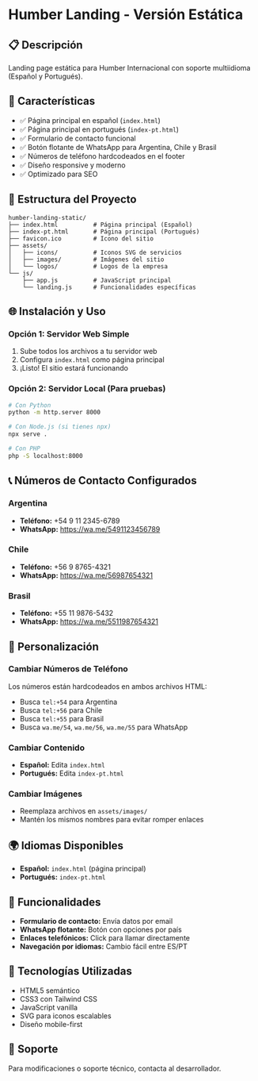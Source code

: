# Humber Landing - Versión Estática

## 📋 Descripción
Landing page estática para Humber Internacional con soporte multiidioma (Español y Portugués).

## 🚀 Características
- ✅ Página principal en español (`index.html`)
- ✅ Página principal en portugués (`index-pt.html`)
- ✅ Formulario de contacto funcional
- ✅ Botón flotante de WhatsApp para Argentina, Chile y Brasil
- ✅ Números de teléfono hardcodeados en el footer
- ✅ Diseño responsive y moderno
- ✅ Optimizado para SEO

## 📁 Estructura del Proyecto
```
humber-landing-static/
├── index.html          # Página principal (Español)
├── index-pt.html       # Página principal (Portugués)
├── favicon.ico         # Icono del sitio
├── assets/
│   ├── icons/          # Iconos SVG de servicios
│   ├── images/         # Imágenes del sitio
│   └── logos/          # Logos de la empresa
└── js/
    ├── app.js          # JavaScript principal
    └── landing.js      # Funcionalidades específicas
```

## 🌐 Instalación y Uso

### Opción 1: Servidor Web Simple
1. Sube todos los archivos a tu servidor web
2. Configura `index.html` como página principal
3. ¡Listo! El sitio estará funcionando

### Opción 2: Servidor Local (Para pruebas)
```bash
# Con Python
python -m http.server 8000

# Con Node.js (si tienes npx)
npx serve .

# Con PHP
php -S localhost:8000
```

## 📞 Números de Contacto Configurados

### Argentina
- **Teléfono:** +54 9 11 2345-6789
- **WhatsApp:** https://wa.me/5491123456789

### Chile  
- **Teléfono:** +56 9 8765-4321
- **WhatsApp:** https://wa.me/56987654321

### Brasil
- **Teléfono:** +55 11 9876-5432
- **WhatsApp:** https://wa.me/5511987654321

## 🔧 Personalización

### Cambiar Números de Teléfono
Los números están hardcodeados en ambos archivos HTML:
- Busca `tel:+54` para Argentina
- Busca `tel:+56` para Chile  
- Busca `tel:+55` para Brasil
- Busca `wa.me/54`, `wa.me/56`, `wa.me/55` para WhatsApp

### Cambiar Contenido
- **Español:** Edita `index.html`
- **Portugués:** Edita `index-pt.html`

### Cambiar Imágenes
- Reemplaza archivos en `assets/images/`
- Mantén los mismos nombres para evitar romper enlaces

## 🌍 Idiomas Disponibles
- **Español:** `index.html` (página principal)
- **Portugués:** `index-pt.html`

## 📱 Funcionalidades
- **Formulario de contacto:** Envía datos por email
- **WhatsApp flotante:** Botón con opciones por país
- **Enlaces telefónicos:** Click para llamar directamente
- **Navegación por idiomas:** Cambio fácil entre ES/PT

## 🎨 Tecnologías Utilizadas
- HTML5 semántico
- CSS3 con Tailwind CSS
- JavaScript vanilla
- SVG para iconos escalables
- Diseño mobile-first

## 📧 Soporte
Para modificaciones o soporte técnico, contacta al desarrollador.